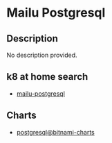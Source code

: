 # Mailu Postgresql

## Description

No description provided.

## k8 at home search

- [mailu-postgresql](https://nanne.dev/k8s-at-home-search/#/mailu-postgresql)

## Charts

- [postgresql@bitnami-charts](https://charts.bitnami.com/bitnami/)
